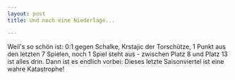 ```yaml
---
layout: post
title: Und noch eine Niederlage...

---
```


Weil's so schön ist: 0:1 gegen Schalke, Krstajic der Torschütze, 1 Punkt aus den letzten 7 Spielen, noch 1 Spiel steht aus - zwischen Platz 8 und Platz 13 ist alles drin. Dann ist es endlich vorbei: Dieses letzte Saisonviertel ist eine wahre Katastrophe!


